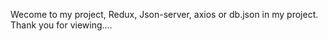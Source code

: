 Wecome to my project,
Redux, Json-server, axios or db.json in my project. 
Thank you for viewing....
